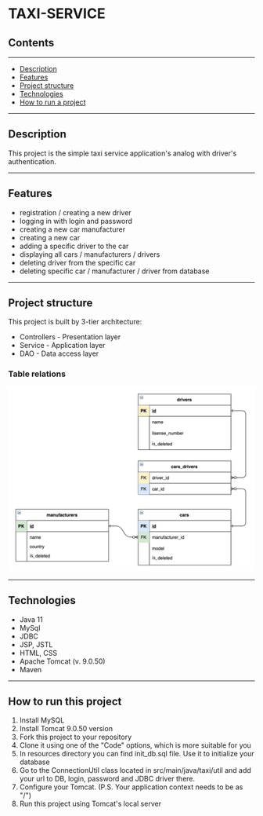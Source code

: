 ﻿# TAXI-SERVICE

## Contents
___
- [Description](#Description)
- [Features](#Features)
- [Project structure](#Project-structure)
- [Technologies](#Technologies)
- [How to run a project](#How-to-run)

___
<a name="Description"></a>
## Description
This project is the simple taxi service application's analog with driver's authentication.

___
<a name="Features"></a>
## Features
* registration / creating a new driver
* logging in with login and password
* creating a new car manufacturer
* creating a new car
* adding a specific driver to the car
* displaying all cars / manufacturers / drivers
* deleting driver from the specific car
* deleting specific car / manufacturer / driver from database

___
<a name="Project-structure"></a>
## Project structure
This project is built by 3-tier architecture:

- Controllers - Presentation layer
- Service - Application layer
- DAO - Data access layer

### Table relations
![relation](src/main/resources/images/diagram.png)
___
<a name="Technologies"></a>
## Technologies
- Java 11
- MySql
- JDBC
- JSP, JSTL
- HTML, CSS
- Apache Tomcat (v. 9.0.50)
- Maven

___
<a name="How-to-run"></a>
## How to run this project
1. Install MySQL
2. Install Tomcat 9.0.50 version
3. Fork this project to your repository
4. Clone it using one of the "Code" options, which is more suitable for you
5. In resources directory you can find init_db.sql file. Use it to initialize your database
6. Go to the ConnectionUtil class located in src/main/java/taxi/util and add your url to DB, login, password and JDBC driver there.
7. Configure your Tomcat. (P.S. Your application context needs to be as "/")
8. Run this project using Tomcat's local server
